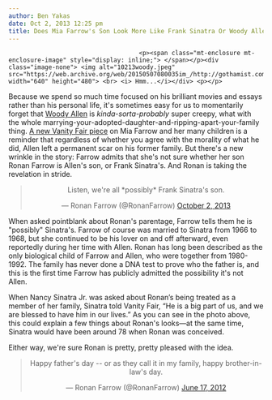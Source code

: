 ```yaml
---
author: Ben Yakas
date: Oct 2, 2013 12:25 pm
title: Does Mia Farrow's Son Look More Like Frank Sinatra Or Woody Allen?
---
```


	
										<p><span class="mt-enclosure mt-enclosure-image" style="display: inline;"> </span></p><div class="image-none"> <img alt="10213woody.jpeg" src="https://web.archive.org/web/20150507080035im_/http://gothamist.com/attachments/byakas/10213woody.jpeg" width="640" height="480"> <br> <i> Hmm...</i></div> <p></p>

<p>Because we spend so much time focused on his brilliant movies and essays rather than his personal life, it&apos;s sometimes easy for us to momentarily forget that <a href="https://web.archive.org/web/20150507080035/http://gothamist.com/tags/woodyallen">Woody Allen</a> is <em>kinda-sorta-probably</em> super creepy, what with the whole marrying-your-adopted-daughter-and-ripping-apart-your-family thing. <a href="https://web.archive.org/web/20150507080035/http://www.vanityfair.com/online/daily/2013/10/mia-farrow-children-family-scandal">A new Vanity Fair piece</a> on Mia Farrow and her many children is a reminder that regardless of whether you agree with the morality of what he did, Allen left a permanent scar on his former family. But there&apos;s a new wrinkle in the story: Farrow admits that she&apos;s not sure whether her son Ronan Farrow is Allen&apos;s son, or Frank Sinatra&apos;s. And Ronan is taking the revelation in stride.</p>

<center><blockquote class="twitter-tweet"><p>Listen, we&apos;re all *possibly* Frank Sinatra&apos;s son.</p>&#x2014; Ronan Farrow (@RonanFarrow) <a href="https://web.archive.org/web/20150507080035/https://twitter.com/RonanFarrow/statuses/385412266625351681">October 2, 2013</a></blockquote>
<script async src="//web.archive.org/web/20150507080035js_/http://platform.twitter.com/widgets.js" charset="utf-8"></script></center>

<p>When asked pointblank about Ronan&apos;s parentage, Farrow tells them he is &quot;possibly&quot; Sinatra&apos;s. Farrow of course was married to Sinatra from 1966 to 1968, but she continued to be his lover on and off afterward, even reportedly during her time with Allen. Ronan has long been described as the only biological child of Farrow and Allen, who were together from 1980-1992. The family has never done a DNA test to prove who the father is, and this is the first time Farrow has publicly admitted the possibility it&apos;s not Allen.</p>

<p>When Nancy Sinatra Jr. was asked about Ronan&#x2019;s being treated as a member of her family, Sinatra told Vanity Fair, &#x201C;He is a big part of us, and we are blessed to have him in our lives.&#x201D; As you can see in the photo above, this could explain a few things about Ronan&apos;s looks&#x2014;at the same time, Sinatra would have been around 78 when Ronan was conceived. </p>

<p>Either way, we&apos;re sure Ronan is pretty, pretty pleased with the idea. </p>

<center><blockquote class="twitter-tweet"><p>Happy father&apos;s day -- or as they call it in my family, happy brother-in-law&apos;s day.</p>&#x2014; Ronan Farrow (@RonanFarrow) <a href="https://web.archive.org/web/20150507080035/https://twitter.com/RonanFarrow/statuses/214387078966951937">June 17, 2012</a></blockquote>
<script async src="//web.archive.org/web/20150507080035js_/http://platform.twitter.com/widgets.js" charset="utf-8"></script></center>					
										
									
				
